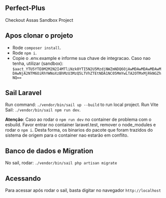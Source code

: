 ## Perfect-Plus

Checkout Assas Sandbox Project

## Apos clonar o projeto

-   Rode `composer install`.
-   Rode `npm i`.
-   Copie o .env.example e informe sua chave de integracao. Caso nao tenha,
    utilizar (sandbox): `$aact_YTU5YTE0M2M2N2I4MTliNzk0YTI5N2U5MzdjNWZmNDQ6OjAwMDAwMDAwMDAwMDAwNjA2NTM6OiRhYWNoXzBhMzU3MzQ5LTVhZTEtNDA1NC05MmYwLTA2OTMxMjRkNGZhNQ==`

## Sail Laravel

Run command: `./vendor/bin/sail up --build` to run local project.
Run Vite Sail: `./vendor/bin/sail npm run dev`.

**Atenção**: Caso ao rodar o `npm run dev` no container de problema com o esbuild.
Favor entrar no container laravel.test, remover o node_modules e rodar o `npm i`.
Desta forma, os binarios do pacote que foram trazidos do sistema de origem para o container nao estarão em conflito.

## Banco de dados e Migration

No sail, rodar: `./vendor/bin/sail php artisan migrate`

## Acessando

Para acessar após rodar o sail, basta digitar no navegador `http://localhost`
